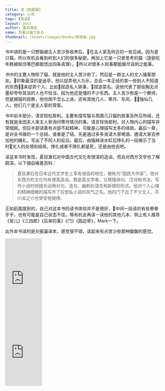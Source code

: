 ```yaml
---
title: 读《我是猫》 
category: 小说 
tags: [阅读]  
layout: post  
author: 夏目漱石 
name: 吾輩は猫である
thumbnail: /assets/images/books/我是猫.jpg
---
```


书中讲的是一只野猫被主人苦沙弥收养后，在主人家及附近的一些见闻。因为是只猫，所以有机会看到听到人们的很多秘密。再加上它是一只爱思考的猫（连偷吃年糕被粘住嘴巴都能悟出四条真理），所以对很多人和事都能极尽讽刺之能事。

书中的主要人物除了猫，就是他的主人苦沙弥了。然后是一群主人的文人骚客朋友。印象最深的是迷亭，他以捉弄他人为乐，总会一本正经的拿一些别人不知道的东西来捉弄个人，比如捏造名人轶事，捏造菜名。说他代表了那些胸无点墨却夸夸其谈的人也不恰当，因为他还是懂的不少东西。主人苦沙弥是一个教师，但是据猫的观察，他也倒不怎么上进。还有其他几人，寒月、东风、独仙几人。他们几个是主人家的常客。

书中前半部分，语言轻松犀利。主要有描写猫与周围几只猫的故事及所见所闻，还有就是金田夫人来主人家询问寒月情况的事。语言轻快犀利，对人物内心的描写非常细腻。但后半部读着有点提不起精神，可能是心理描写太多的缘故。最后一章，是对全书做的一个总结，或者是了结。先是通过多多良请大家喝酒，邀请大家去参加他的婚礼，写出了不同人的反应。最后，由猫掉进水缸后挣扎的一段揭示了当时文人的处境和结局，挣扎或者不挣扎都是死，还是由他去吧。


读这本书时发现，夏目漱石对中国古代文化有很深的造诣，而且对西方文学也了解颇深。以下摘自维基百科：

> 夏目漱石在日本近代文学史上享有很高的地位，被称为“国民大作家”。他对东西方的文化均有很高造诣，既是英文学者，又精擅俳句、汉诗和书法。写作小说时他擅长运用对句、迭句、幽默的语言和新颖的形式。他对个人心理的精确细微的描写开了后世私小说的风气之先。他的门下出了不少文人，芥川龙之介也曾受他提携。


正如前面提到的，自己对这本书的读书体验并不是很好，中间一段读的有些晕晕乎乎，也有可能是自己状态不佳。等有机会再读一读他的其他几本，网上有人推荐《哥儿》《三四郎》《后来的事》《门》《路边草》，Mark一下。

此外本书读的是刘振瀛译本，感觉很不错，读起来有点苦沙弥那种酸酸的感觉。


<div class="amazon-buy">
    <div>
        <div class="kindle"></div>
        <iframe src="http://rcm-cn.amazon-adsystem.com/e/cm?lt1=_blank&bc1=000000&IS2=1&bg1=FFFFFF&fc1=000000&lc1=0000FF&t=read02-23&o=28&p=8&l=as4&m=amazon&f=ifr&ref=ss_til&asins=B0099MST12" style="width:120px;height:240px;" scrolling="no" marginwidth="0" marginheight="0" frameborder="0"></iframe>
    </div>
    <div>
        <div class="paper"></div>
        <iframe src="http://rcm-cn.amazon-adsystem.com/e/cm?lt1=_blank&bc1=000000&IS2=1&bg1=FFFFFF&fc1=000000&lc1=0000FF&t=read02-23&o=28&p=8&l=as4&m=amazon&f=ifr&ref=ss_til&asins=B00PK0R6O8" style="width:120px;height:240px;" scrolling="no" marginwidth="0" marginheight="0" frameborder="0"></iframe>
    </div>
</div>